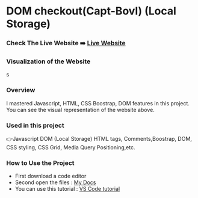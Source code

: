 # DOM checkout(Capt-Bovl) (Local Storage)

### Check The Live Website ➡️ [Live Website](https://sekunev.github.io/Projects/34_checkout_DOM(Capt-Bovl)/)

### Visualization of the Website
s




### Overview

I mastered Javascript, HTML, CSS Boostrap, DOM features in this project. You can see the visual representation of the website above.

### Used in this project

👉Javascript DOM (Local Storage) HTML tags, Comments,Boostrap, DOM, CSS styling, CSS Grid, Media Query Positioning,etc.

### How to Use the Project

- First download a code editor
- Second open the files : [My Docs](https://github.com/Sekunev/Projects/tree/main/34_checkout_DOM(Capt-Bovl))
- You can use this tutorial : [VS Code tutorial](https://www.youtube.com/watch?v=fJEbVCrEMSE)
